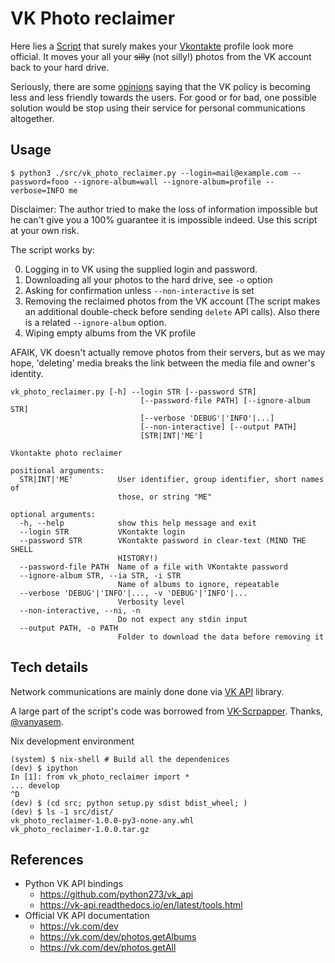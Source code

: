 VK Photo reclaimer
==================

Here lies a [Script](./src/vk_photo_reclaimer.py) that surely makes your
[Vkontakte](https://vk.com) profile look more official. It moves your all your
~~silly~~ (not silly!) photos from the VK account back to your hard drive.

Seriously, there are some
[opinions](https://tjournal.ru/news/75081-mozhno-li-sest-za-layk-i-sotrudnichaet-li-vkontakte-so-sledovatelyami-rol-socsetey-v-delah-za-reposty-i-memy)
saying that the VK policy is becoming less and less friendly towards the users.
For good or for bad, one possible solution would be stop using their service
for personal communications altogether.

Usage
-----

```
$ python3 ./src/vk_photo_reclaimer.py --login=mail@example.com --password=fooo --ignore-album=wall --ignore-album=profile --verbose=INFO me
```

Disclaimer: The author tried to make the loss of information impossible but he
can't give you a 100% guarantee it is impossible indeed. Use this
script at your own risk.

The script works by:

0. Logging in to VK using the supplied login and password.
1. Downloading all your photos to the hard drive, see `-o` option
2. Asking for confirmation unless `--non-interactive` is set
3. Removing the reclaimed photos from the VK account (The script makes an
   additional double-check before sending `delete` API calls). Also there is a
   related `--ignore-album` option.
4. Wiping empty albums from the VK profile

AFAIK, VK doesn't actually remove photos from their servers, but as we may hope,
'deleting' media breaks the link between the media file and owner's identity.

```
vk_photo_reclaimer.py [-h] --login STR [--password STR]
                             [--password-file PATH] [--ignore-album STR]
                             [--verbose 'DEBUG'|'INFO'|...]
                             [--non-interactive] [--output PATH]
                             [STR|INT|'ME']

Vkontakte photo reclaimer

positional arguments:
  STR|INT|'ME'          User identifier, group identifier, short names of
                        those, or string "ME"

optional arguments:
  -h, --help            show this help message and exit
  --login STR           VKontakte login
  --password STR        VKontakte password in clear-text (MIND THE SHELL
                        HISTORY!)
  --password-file PATH  Name of a file with VKontakte password
  --ignore-album STR, --ia STR, -i STR
                        Name of albums to ignore, repeatable
  --verbose 'DEBUG'|'INFO'|..., -v 'DEBUG'|'INFO'|...
                        Verbosity level
  --non-interactive, --ni, -n
                        Do not expect any stdin input
  --output PATH, -o PATH
                        Folder to download the data before removing it
```

Tech details
------------

Network communications are mainly done done via [VK
API](https://github.com/python273/vk_api) library.

A large part of the script's code was borrowed from
[VK-Scrpapper](https://github.com/vanyasem/VK-Scraper). Thanks,
[@vanyasem](https://mastodon.mynameisivan.ru/@vanyasem).

Nix development environment

```
(system) $ nix-shell # Build all the dependenices
(dev) $ ipython
In [1]: from vk_photo_reclaimer import *
... develop
^D
(dev) $ (cd src; python setup.py sdist bdist_wheel; )
(dev) $ ls -1 src/dist/
vk_photo_reclaimer-1.0.0-py3-none-any.whl
vk_photo_reclaimer-1.0.0.tar.gz
```

References
----------

* Python VK API bindings
  - https://github.com/python273/vk_api
  - https://vk-api.readthedocs.io/en/latest/tools.html
* Official VK API documentation
  - https://vk.com/dev
  - https://vk.com/dev/photos.getAlbums
  - https://vk.com/dev/photos.getAll

